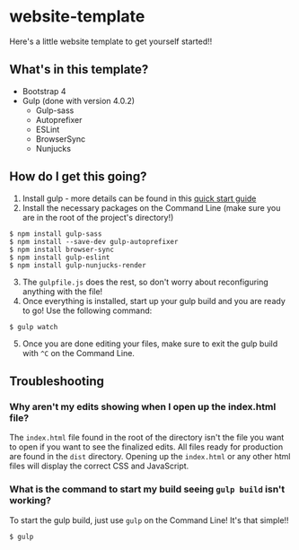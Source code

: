 # website-template
Here's a little website template to get yourself started!!
## What's in this template?
- Bootstrap 4
- Gulp (done with version 4.0.2)
  - Gulp-sass
  - Autoprefixer
  - ESLint
  - BrowserSync
  - Nunjucks
  
## How do I get this going?
1. Install gulp - more details can be found in this [quick start guide](https://github.com/gulpjs/gulp/blob/master/docs/getting-started/1-quick-start.md)
2. Install the necessary packages on the Command Line (make sure you are in the root of the project's directory!)
```
$ npm install gulp-sass
$ npm install --save-dev gulp-autoprefixer
$ npm install browser-sync
$ npm install gulp-eslint
$ npm install gulp-nunjucks-render
```
3. The `gulpfile.js` does the rest, so don't worry about reconfiguring anything with the file!
4. Once everything is installed, start up your gulp build and you are ready to go! Use the following command:
```
$ gulp watch
```
5. Once you are done editing your files, make sure to exit the gulp build with `^C` on the Command Line.
## Troubleshooting
### Why aren't my edits showing when I open up the index.html file?
The `index.html` file found in the root of the directory isn't the file you want to open if you want to see the finalized edits. All files ready for production are found in the `dist` directory. Opening up the `index.html` or any other html files will display the correct CSS and JavaScript.
### What is the command to start my build seeing `gulp build` isn't working?
To start the gulp build, just use `gulp` on the Command Line! It's that simple!!
```
$ gulp
```
